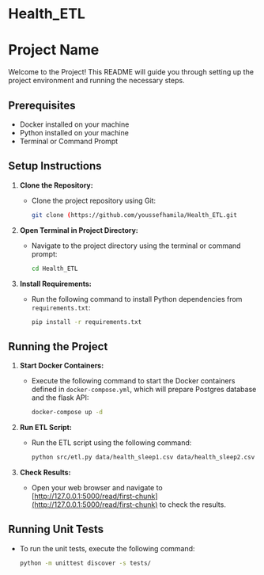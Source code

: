 # Health_ETL
# Project Name

Welcome to the Project! This README will guide you through setting up the project environment and running the necessary steps.

## Prerequisites

- Docker installed on your machine
- Python installed on your machine
- Terminal or Command Prompt

## Setup Instructions

1. **Clone the Repository:**
   - Clone the project repository using Git:
     ```bash
     git clone (https://github.com/youssefhamila/Health_ETL.git
     ```

2. **Open Terminal in Project Directory:**
   - Navigate to the project directory using the terminal or command prompt:
     ```bash
     cd Health_ETL
     ```

3. **Install Requirements:**
   - Run the following command to install Python dependencies from `requirements.txt`:
     ```bash
     pip install -r requirements.txt
     ```

## Running the Project

1. **Start Docker Containers:**
   - Execute the following command to start the Docker containers defined in `docker-compose.yml`, which will prepare Postgres database and the flask API:
     ```bash
     docker-compose up -d
     ```

2. **Run ETL Script:**
   - Run the ETL script using the following command:
     ```bash
     python src/etl.py data/health_sleep1.csv data/health_sleep2.csv
     ```

3. **Check Results:**
   - Open your web browser and navigate to [http://127.0.0.1:5000/read/first-chunk](http://127.0.0.1:5000/read/first-chunk) to check the results.

## Running Unit Tests

- To run the unit tests, execute the following command:
  ```bash
  python -m unittest discover -s tests/
